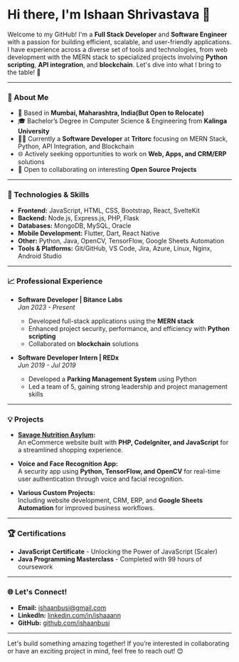 # Hi there, I'm Ishaan Shrivastava 👋

Welcome to my GitHub! I'm a **Full Stack Developer** and **Software Engineer** with a passion for building efficient, scalable, and user-friendly applications. I have experience across a diverse set of tools and technologies, from web development with the MERN stack to specialized projects involving **Python scripting**, **API integration**, and **blockchain**. Let's dive into what I bring to the table! 🚀

---

### 💼 About Me
- 📍 Based in **Mumbai, Maharashtra, India(But Open to Relocate)**
- 🎓 Bachelor’s Degree in Computer Science & Engineering from **Kalinga University**
- 👨‍💻 Currently a **Software Developer** at **Tritorc** focusing on MERN Stack, Python, API Integration, and Blockchain
- 🌐 Actively seeking opportunities to work on **Web, Apps, and CRM/ERP** solutions
- 🤝 Open to collaborating on interesting **Open Source Projects**

---

### 🔧 Technologies & Skills
- **Frontend:** JavaScript, HTML, CSS, Bootstrap, React, SvelteKit
- **Backend:** Node.js, Express.js, PHP, Flask
- **Databases:** MongoDB, MySQL, Oracle
- **Mobile Development:** Flutter, Dart, React Native
- **Other:** Python, Java, OpenCV, TensorFlow, Google Sheets Automation
- **Tools & Platforms:** Git/GitHub, VS Code, Jira, Azure, Linux, Nginx, Android Studio

---

### 📈 Professional Experience
- **Software Developer | Bitance Labs**  
  *Jan 2023 - Present*  
  - Developed full-stack applications using the **MERN stack**
  - Enhanced project security, performance, and efficiency with **Python scripting**
  - Collaborated on **blockchain** solutions

- **Software Developer Intern | REDx**  
  *Jun 2019 - Jul 2019*  
  - Developed a **Parking Management System** using Python
  - Led a team of 5, gaining strong leadership and project management skills

---

### 💡 Projects
- **[Savage Nutrition Asylum](https://github.com/ishaanbusi/Savage-Nutrition-Asylum):**  
  An eCommerce website built with **PHP, CodeIgniter, and JavaScript** for a streamlined shopping experience.

- **Voice and Face Recognition App:**  
  A security app using **Python, TensorFlow, and OpenCV** for real-time user authentication through voice and facial recognition.

- **Various Custom Projects:**  
  Including website development, CRM, ERP, and **Google Sheets Automation** for improved business workflows.

---

### 🏆 Certifications
- **JavaScript Certificate** - Unlocking the Power of JavaScript (Scaler)
- **Java Programming Masterclass** - Completed with 99 hours of coursework

---

### 🌐 Let's Connect!
- **Email:** [ishaanbusi@gmail.com](mailto:ishaanbusi@gmail.com)
- **LinkedIn:** [linkedin.com/in/ishaaann](https://linkedin.com/in/ishaaann)
- **GitHub:** [github.com/ishaanbusi](https://github.com/ishaanbusi)

---

Let's build something amazing together! If you’re interested in collaborating or have an exciting project in mind, feel free to reach out! 😊
